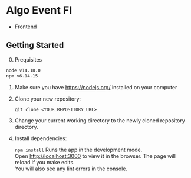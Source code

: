 # Algo Event FI

- Frontend
## Getting Started

0. Prequisites

```sh
node v14.18.0
npm v6.14.15
```

1. Make sure you have https://nodejs.org/ installed on your computer
2. Clone your new repository:

   `git clone <YOUR_REPOSITORY_URL>`

3. Change your current working directory to the newly cloned repository directory.
4. Install dependencies:

   `npm install`
   Runs the app in the development mode.\
   Open [http://localhost:3000](http://localhost:3000) to view it in the browser.
   The page will reload if you make edits.\
   You will also see any lint errors in the console.
